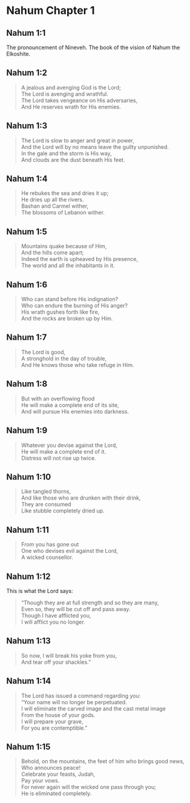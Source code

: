 # Nahum Chapter 1

## Nahum 1:1

The pronouncement of Nineveh. The book of the vision of Nahum the Elkoshite.

## Nahum 1:2

> A jealous and avenging God is the Lord;  
> The Lord is avenging and wrathful.  
> The Lord takes vengeance on His adversaries,  
> And He reserves wrath for His enemies.

## Nahum 1:3

> The Lord is slow to anger and great in power,  
> And the Lord will by no means leave the guilty unpunished.  
> In the gale and the storm is His way,  
> And clouds are the dust beneath His feet.

## Nahum 1:4

> He rebukes the sea and dries it up;  
> He dries up all the rivers.  
> Bashan and Carmel wither,  
> The blossoms of Lebanon wither.

## Nahum 1:5

> Mountains quake because of Him,  
> And the hills come apart;  
> Indeed the earth is upheaved by His presence,  
> The world and all the inhabitants in it.

## Nahum 1:6

> Who can stand before His indignation?  
> Who can endure the burning of His anger?  
> His wrath gushes forth like fire,  
> And the rocks are broken up by Him.

## Nahum 1:7

> The Lord is good,  
> A stronghold in the day of trouble,  
> And He knows those who take refuge in Him.

## Nahum 1:8

> But with an overflowing flood  
> He will make a complete end of its site,  
> And will pursue His enemies into darkness.

## Nahum 1:9

> Whatever you devise against the Lord,  
> He will make a complete end of it.  
> Distress will not rise up twice.

## Nahum 1:10

> Like tangled thorns,  
> And like those who are drunken with their drink,  
> They are consumed  
> Like stubble completely dried up.

## Nahum 1:11

> From you has gone out  
> One who devises evil against the Lord,  
> A wicked counsellor.

## Nahum 1:12

This is what the Lord says:

> “Though they are at full strength and so they are many,  
> Even so, they will be cut off and pass away.  
> Though I have afflicted you,  
> I will afflict you no longer.

## Nahum 1:13

> So now, I will break his yoke from you,  
> And tear off your shackles.”

## Nahum 1:14

> The Lord has issued a command regarding you:  
> “Your name will no longer be perpetuated.  
> I will eliminate the carved image and the cast metal image  
> From the house of your gods.  
> I will prepare your grave,  
> For you are contemptible.”

## Nahum 1:15

> Behold, on the mountains, the feet of him who brings good news,  
> Who announces peace!  
> Celebrate your feasts, Judah,  
> Pay your vows.  
> For never again will the wicked one pass through you;  
> He is eliminated completely.
